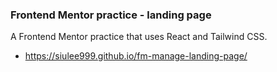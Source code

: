 ### Frontend Mentor practice - landing page

A Frontend Mentor practice that uses React and Tailwind CSS.
- https://siulee999.github.io/fm-manage-landing-page/

